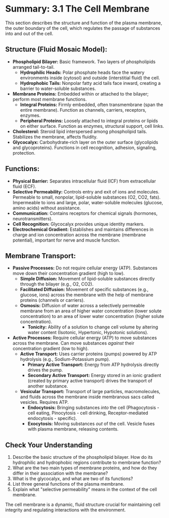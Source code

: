 # Summary: 3.1 The Cell Membrane

This section describes the structure and function of the plasma membrane, the outer boundary of the cell, which regulates the passage of substances into and out of the cell.

## Structure (Fluid Mosaic Model):

*   **Phospholipid Bilayer:** Basic framework. Two layers of phospholipids arranged tail-to-tail.
    *   **Hydrophilic Heads:** Polar phosphate heads face the watery environments inside (cytosol) and outside (interstitial fluid) the cell.
    *   **Hydrophobic Tails:** Nonpolar fatty acid tails face inward, creating a barrier to water-soluble substances.
*   **Membrane Proteins:** Embedded within or attached to the bilayer; perform most membrane functions.
    *   **Integral Proteins:** Firmly embedded, often transmembrane (span the entire membrane). Function as channels, carriers, receptors, enzymes.
    *   **Peripheral Proteins:** Loosely attached to integral proteins or lipids on either surface. Function as enzymes, structural support, cell links.
*   **Cholesterol:** Steroid lipid interspersed among phospholipid tails. Stabilizes the membrane, affects fluidity.
*   **Glycocalyx:** Carbohydrate-rich layer on the outer surface (glycolipids and glycoproteins). Functions in cell recognition, adhesion, signaling, protection.

## Functions:

*   **Physical Barrier:** Separates intracellular fluid (ICF) from extracellular fluid (ECF).
*   **Selective Permeability:** Controls entry and exit of ions and molecules. Permeable to small, nonpolar, lipid-soluble substances (O2, CO2, fats). Impermeable to ions and large, polar, water-soluble molecules (glucose, amino acids) without assistance.
*   **Communication:** Contains receptors for chemical signals (hormones, neurotransmitters).
*   **Cell Recognition:** Glycocalyx provides unique identity markers.
*   **Electrochemical Gradient:** Establishes and maintains differences in charge and ion concentration across the membrane (membrane potential), important for nerve and muscle function.

## Membrane Transport:

*   **Passive Processes:** Do not require cellular energy (ATP). Substances move down their concentration gradient (high to low).
    *   **Simple Diffusion:** Movement of lipid-soluble substances directly through the bilayer (e.g., O2, CO2).
    *   **Facilitated Diffusion:** Movement of specific substances (e.g., glucose, ions) across the membrane with the help of membrane proteins (channels or carriers).
    *   **Osmosis:** Diffusion of water across a selectively permeable membrane from an area of higher water concentration (lower solute concentration) to an area of lower water concentration (higher solute concentration).
        *   **Tonicity:** Ability of a solution to change cell volume by altering water content (Isotonic, Hypertonic, Hypotonic solutions).
*   **Active Processes:** Require cellular energy (ATP) to move substances across the membrane. Can move substances *against* their concentration gradient (low to high).
    *   **Active Transport:** Uses carrier proteins (pumps) powered by ATP hydrolysis (e.g., Sodium-Potassium pump).
        *   **Primary Active Transport:** Energy from ATP hydrolysis directly drives the pump.
        *   **Secondary Active Transport:** Energy stored in an ionic gradient (created by primary active transport) drives the transport of another substance.
    *   **Vesicular Transport:** Transport of large particles, macromolecules, and fluids across the membrane inside membranous sacs called vesicles. Requires ATP.
        *   **Endocytosis:** Bringing substances *into* the cell (Phagocytosis - cell eating, Pinocytosis - cell drinking, Receptor-mediated endocytosis - specific).
        *   **Exocytosis:** Moving substances *out* of the cell. Vesicle fuses with plasma membrane, releasing contents.

## Check Your Understanding

1.  Describe the basic structure of the phospholipid bilayer. How do its hydrophilic and hydrophobic regions contribute to membrane function?
2.  What are the two main types of membrane proteins, and how do they differ in their association with the membrane?
3.  What is the glycocalyx, and what are two of its functions?
4.  List three general functions of the plasma membrane.
5.  Explain what "selective permeability" means in the context of the cell membrane.

The cell membrane is a dynamic, fluid structure crucial for maintaining cell integrity and regulating interactions with the environment.
